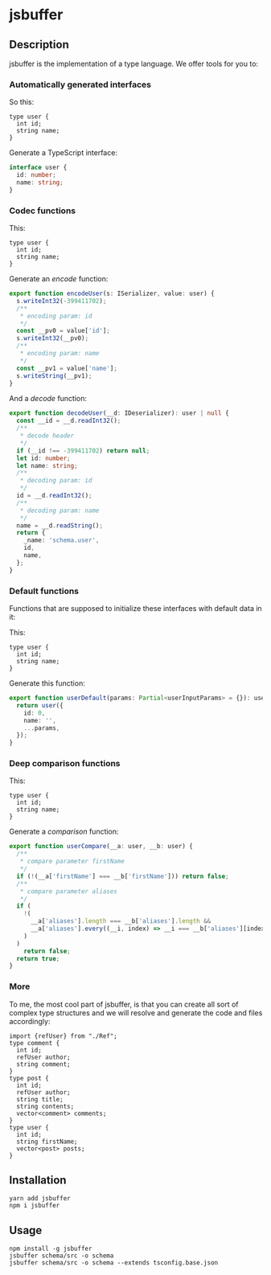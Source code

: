 # jsbuffer

## Description

jsbuffer is the implementation of a type language. We offer tools for you to:

### Automatically generated interfaces

So this:

```
type user {
  int id;
  string name;
}
```

Generate a TypeScript interface:

```ts
interface user {
  id: number;
  name: string;
}
```

### Codec functions

This:

```
type user {
  int id;
  string name;
}
```

Generate an _encode_ function:

```ts
export function encodeUser(s: ISerializer, value: user) {
  s.writeInt32(-399411702);
  /**
   * encoding param: id
   */
  const __pv0 = value['id'];
  s.writeInt32(__pv0);
  /**
   * encoding param: name
   */
  const __pv1 = value['name'];
  s.writeString(__pv1);
}
```

And a _decode_ function:

```ts
export function decodeUser(__d: IDeserializer): user | null {
  const __id = __d.readInt32();
  /**
   * decode header
   */
  if (__id !== -399411702) return null;
  let id: number;
  let name: string;
  /**
   * decoding param: id
   */
  id = __d.readInt32();
  /**
   * decoding param: name
   */
  name = __d.readString();
  return {
    _name: 'schema.user',
    id,
    name,
  };
}
```

### Default functions

Functions that are supposed to initialize these interfaces with default data in it:

This:

```
type user {
  int id;
  string name;
}
```

Generate this function:

```ts
export function userDefault(params: Partial<userInputParams> = {}): user {
  return user({
    id: 0,
    name: '',
    ...params,
  });
}
```

### Deep comparison functions

This:

```
type user {
  int id;
  string name;
}
```

Generate a _comparison_ function:

```ts
export function userCompare(__a: user, __b: user) {
  /**
   * compare parameter firstName
   */
  if (!(__a['firstName'] === __b['firstName'])) return false;
  /**
   * compare parameter aliases
   */
  if (
    !(
      __a['aliases'].length === __b['aliases'].length &&
      __a['aliases'].every((__i, index) => __i === __b['aliases'][index])
    )
  )
    return false;
  return true;
}
```

### More

To me, the most cool part of jsbuffer, is that you can create all sort of complex type structures and we will resolve and generate the code and files accordingly:

```
import {refUser} from "./Ref";
type comment {
  int id;
  refUser author;
  string comment;
}
type post {
  int id;
  refUser author;
  string title;
  string contents;
  vector<comment> comments;
}
type user {
  int id;
  string firstName;
  vector<post> posts;
}
```

## Installation

```
yarn add jsbuffer
npm i jsbuffer
```

## Usage

```
npm install -g jsbuffer
jsbuffer schema/src -o schema
jsbuffer schema/src -o schema --extends tsconfig.base.json
```
